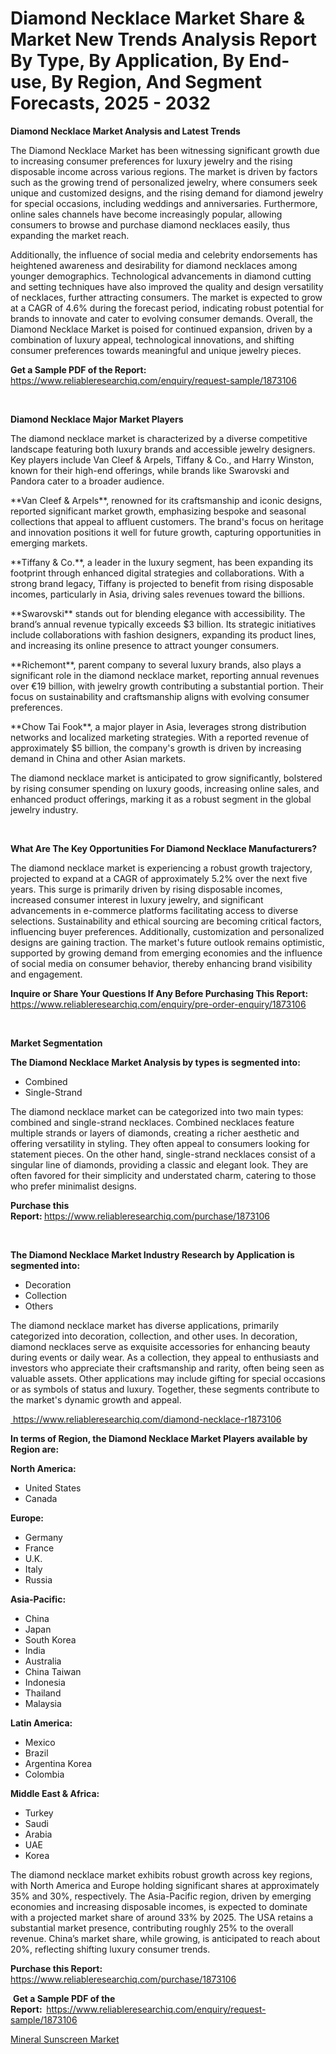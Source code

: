<p><h1>Diamond Necklace Market Share & Market New Trends Analysis Report By Type, By Application, By End-use, By Region, And Segment Forecasts, 2025 - 2032</h1></p><p><strong>Diamond Necklace Market Analysis and Latest Trends</strong></p>
<p><p>The Diamond Necklace Market has been witnessing significant growth due to increasing consumer preferences for luxury jewelry and the rising disposable income across various regions. The market is driven by factors such as the growing trend of personalized jewelry, where consumers seek unique and customized designs, and the rising demand for diamond jewelry for special occasions, including weddings and anniversaries. Furthermore, online sales channels have become increasingly popular, allowing consumers to browse and purchase diamond necklaces easily, thus expanding the market reach.</p><p>Additionally, the influence of social media and celebrity endorsements has heightened awareness and desirability for diamond necklaces among younger demographics. Technological advancements in diamond cutting and setting techniques have also improved the quality and design versatility of necklaces, further attracting consumers. The market is expected to grow at a CAGR of 4.6% during the forecast period, indicating robust potential for brands to innovate and cater to evolving consumer demands. Overall, the Diamond Necklace Market is poised for continued expansion, driven by a combination of luxury appeal, technological innovations, and shifting consumer preferences towards meaningful and unique jewelry pieces.</p></p>
<p><strong>Get a Sample PDF of the Report:&nbsp;</strong> <a href="https://www.reliableresearchiq.com/enquiry/request-sample/1873106?utm_campaign=3513&utm_medium=2&utm_source=Github&utm_content=ia&utm_term=04042025&utm_id=diamond-necklace">https://www.reliableresearchiq.com/enquiry/request-sample/1873106</a></p>
<p>&nbsp;</p>
<p><strong>Diamond Necklace Major Market Players</strong></p>
<p><p>The diamond necklace market is characterized by a diverse competitive landscape featuring both luxury brands and accessible jewelry designers. Key players include Van Cleef & Arpels, Tiffany & Co., and Harry Winston, known for their high-end offerings, while brands like Swarovski and Pandora cater to a broader audience.</p><p>**Van Cleef & Arpels**, renowned for its craftsmanship and iconic designs, reported significant market growth, emphasizing bespoke and seasonal collections that appeal to affluent customers. The brand's focus on heritage and innovation positions it well for future growth, capturing opportunities in emerging markets.</p><p>**Tiffany & Co.**, a leader in the luxury segment, has been expanding its footprint through enhanced digital strategies and collaborations. With a strong brand legacy, Tiffany is projected to benefit from rising disposable incomes, particularly in Asia, driving sales revenues toward the billions.</p><p>**Swarovski** stands out for blending elegance with accessibility. The brand’s annual revenue typically exceeds $3 billion. Its strategic initiatives include collaborations with fashion designers, expanding its product lines, and increasing its online presence to attract younger consumers.</p><p>**Richemont**, parent company to several luxury brands, also plays a significant role in the diamond necklace market, reporting annual revenues over €19 billion, with jewelry growth contributing a substantial portion. Their focus on sustainability and craftsmanship aligns with evolving consumer preferences.</p><p>**Chow Tai Fook**, a major player in Asia, leverages strong distribution networks and localized marketing strategies. With a reported revenue of approximately $5 billion, the company's growth is driven by increasing demand in China and other Asian markets.</p><p>The diamond necklace market is anticipated to grow significantly, bolstered by rising consumer spending on luxury goods, increasing online sales, and enhanced product offerings, marking it as a robust segment in the global jewelry industry.</p></p>
<p>&nbsp;</p>
<p><strong>What Are The Key Opportunities For Diamond Necklace Manufacturers?</strong></p>
<p><p>The diamond necklace market is experiencing a robust growth trajectory, projected to expand at a CAGR of approximately 5.2% over the next five years. This surge is primarily driven by rising disposable incomes, increased consumer interest in luxury jewelry, and significant advancements in e-commerce platforms facilitating access to diverse selections. Sustainability and ethical sourcing are becoming critical factors, influencing buyer preferences. Additionally, customization and personalized designs are gaining traction. The market's future outlook remains optimistic, supported by growing demand from emerging economies and the influence of social media on consumer behavior, thereby enhancing brand visibility and engagement.</p></p>
<p><strong>Inquire or Share Your Questions If Any Before Purchasing This Report:</strong> <a href="https://www.reliableresearchiq.com/enquiry/pre-order-enquiry/1873106?utm_campaign=3513&utm_medium=2&utm_source=Github&utm_content=ia&utm_term=04042025&utm_id=diamond-necklace">https://www.reliableresearchiq.com/enquiry/pre-order-enquiry/1873106</a></p>
<p>&nbsp;</p>
<p><strong>Market Segmentation</strong></p>
<p><strong>The Diamond Necklace Market Analysis by types is segmented into:</strong></p>
<p><ul><li>Combined</li><li>Single-Strand</li></ul></p>
<p><p>The diamond necklace market can be categorized into two main types: combined and single-strand necklaces. Combined necklaces feature multiple strands or layers of diamonds, creating a richer aesthetic and offering versatility in styling. They often appeal to consumers looking for statement pieces. On the other hand, single-strand necklaces consist of a singular line of diamonds, providing a classic and elegant look. They are often favored for their simplicity and understated charm, catering to those who prefer minimalist designs.</p></p>
<p><strong>Purchase this Report:&nbsp;</strong><a href="https://www.reliableresearchiq.com/purchase/1873106?utm_campaign=3513&utm_medium=2&utm_source=Github&utm_content=ia&utm_term=04042025&utm_id=diamond-necklace">https://www.reliableresearchiq.com/purchase/1873106</a></p>
<p>&nbsp;</p>
<p><strong>The Diamond Necklace Market Industry Research by Application is segmented into:</strong></p>
<p><ul><li>Decoration</li><li>Collection</li><li>Others</li></ul></p>
<p><p>The diamond necklace market has diverse applications, primarily categorized into decoration, collection, and other uses. In decoration, diamond necklaces serve as exquisite accessories for enhancing beauty during events or daily wear. As a collection, they appeal to enthusiasts and investors who appreciate their craftsmanship and rarity, often being seen as valuable assets. Other applications may include gifting for special occasions or as symbols of status and luxury. Together, these segments contribute to the market's dynamic growth and appeal.</p></p>
<p><a href="https://www.reliableresearchiq.com/diamond-necklace-r1873106?utm_campaign=3513&utm_medium=2&utm_source=Github&utm_content=ia&utm_term=04042025&utm_id=diamond-necklace">&nbsp;https://www.reliableresearchiq.com/diamond-necklace-r1873106</a></p>
<p><strong>In terms of Region, the Diamond Necklace Market Players available by Region are:</strong></p>
<p>
    <p> <strong> North America: </strong>
        <ul>
            <li>United States</li>
            <li>Canada</li>
        </ul>
        </p> 
    <p> <strong> Europe: </strong>
        <ul>
            <li>Germany</li>
            <li>France</li>
            <li>U.K.</li>
            <li>Italy</li>
            <li>Russia</li>
        </ul>
        </p> 
    <p> <strong> Asia-Pacific: </strong>
        <ul>
            <li>China</li>
            <li>Japan</li>
            <li>South Korea</li>
            <li>India</li>
            <li>Australia</li>
            <li>China Taiwan</li>
            <li>Indonesia</li>
            <li>Thailand</li>
            <li>Malaysia</li>
        </ul>
        </p> 
    <p> <strong> Latin America: </strong>
        <ul>
            <li>Mexico</li>
            <li>Brazil</li>
            <li>Argentina Korea</li>
            <li>Colombia</li>
        </ul>
        </p> 
    <p> <strong> Middle East & Africa: </strong>
        <ul>
            <li>Turkey</li>
            <li>Saudi</li>
            <li>Arabia</li>
            <li>UAE</li>
            <li>Korea</li>
        </ul>
    </p>
    </p>
<p><p>The diamond necklace market exhibits robust growth across key regions, with North America and Europe holding significant shares at approximately 35% and 30%, respectively. The Asia-Pacific region, driven by emerging economies and increasing disposable incomes, is expected to dominate with a projected market share of around 33% by 2025. The USA retains a substantial market presence, contributing roughly 25% to the overall revenue. China’s market share, while growing, is anticipated to reach about 20%, reflecting shifting luxury consumer trends.</p></p>
<p><strong>Purchase this Report: </strong><a href="https://www.reliableresearchiq.com/purchase/1873106?utm_campaign=3513&utm_medium=2&utm_source=Github&utm_content=ia&utm_term=04042025&utm_id=diamond-necklace">https://www.reliableresearchiq.com/purchase/1873106</a></p>
<p>&nbsp;<strong>Get a Sample PDF of the Report:&nbsp;&nbsp;</strong><a href="https://www.reliableresearchiq.com/enquiry/request-sample/1873106?utm_campaign=3513&utm_medium=2&utm_source=Github&utm_content=ia&utm_term=04042025&utm_id=diamond-necklace">https://www.reliableresearchiq.com/enquiry/request-sample/1873106</a></p>
<p><strong></strong></p>
<p><p><a href="https://github.com/daleogrando/Market-Research-Report-List-1/blob/main/mineral-sunscreen-market.md?utm_campaign=3513&utm_medium=2&utm_source=Github&utm_content=ia&utm_term=04042025&utm_id=diamond-necklace">Mineral Sunscreen Market</a></p></p>